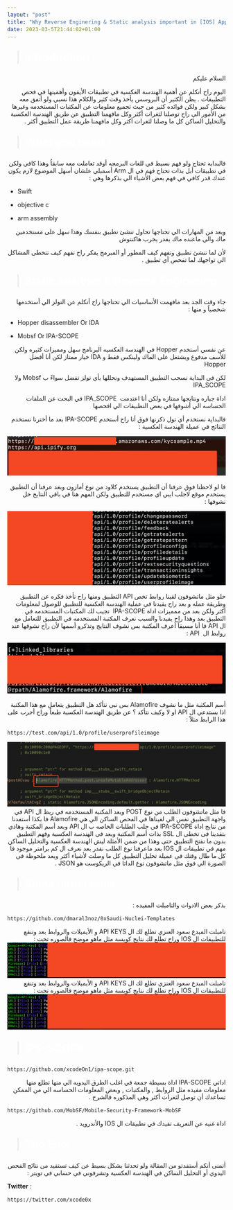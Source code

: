 ```yaml
---
layout: "post"
title: "Why Reverse Enginering & Static analysis important in [IOS] Apps"
date: 2023-03-5T21:44:02+01:00
---
```


> <html><body><b><p style="color:#ffffff;font-size:25px">Introduction :</p></b></body></html>
<div dir="rtl" align="right">
السلام عليكم 

اليوم راح أتكلم عن أهمية الهندسة العكسية في تطبيقات الأيفون وأهميتها في فحص التطبيقات .
يظن الكثير أن البروسس يأخذ وقت كثير والكلام هذا نسبي ولو أتفق معه بشكل كبير ولكن فوائده كثير من حيث تجميع معلومات   عن المكتبات المستخدمه وغيرها من الأمور الي راح توصلنا لثغرات أكثر وكل مافهمنا التطبيق عن طريق الهندسة العكسية والتحليل الساكن كل ما وصلنا لثغرات أكثر وكل مافهمنا طريقة عمل التطبيق أكثر .
</div>

> <html><body><b><p style="color:#ffffff;font-size:25px">What you need ? :</p></b></body></html>

<div dir="rtl" align="right">

فالبدايه تحتاج ولو فهم بسيط في للغات البرمجه أوقد تعاملت معه سابقاُ وهذا كافي 
ولكن في تطبيقات أبل بذات تحتاج فهم  في ال Arm  أسمبلي
علشان أسهل الموضوع لازم يكون عندك قدر كافي في فهم بعض الأشياء الي بذكرها وهي :

</div>

- Swift

- objective c

- arm assembly

<div dir="rtl" align="right">

وبعد من المهارات الي تحتاجها تحاول تنشئ تطبيق  بنفسك وهذا سهل على مستخدمين ماك والي ماعنده ماك يقدر يجرب هاكنتوش 

لأن لما تنشئ تطبيق وتفهم كيف المطور أو المبرمج يفكر راح تفهم كيف تتخطى المشاكل الي تواجهك لما تفحص أي تطبيق .

</div>

> <html><body><b><p style="color:#ffffff;font-size:25px">Static analysis & Reverse Enginering :</p></b></body></html>

<div dir="rtl" align="right">

جاء وقت الجد بعد مافهمت الأساسيات الي تحتاجها راح أتكلم عن التولز الي أستخدمها شخصياُ و منها :

</div>

- Hopper disassembler Or IDA

- Mobsf Or IPA-SCOPE

<div dir="rtl" align="right">

عن نفسي أستخدم Hopper في الهندسة العكسيه البرنامج سهل ومميزات كثيره 
ولكن للأسف مدفوع ويشتغل على الماك ولينكس فقط و IDA خيار ممتاز لكن أنا أفضل Hopper 

لكن في البداية نسحب التطبيق المستهدف ونحللها بأي تولز تفضل سواءً ب Mobsf ولا IPA_SCOPE 

 اداة جباره ونتايجها ممتازه ولكن أنا اعتدمت   IPA_SCOPE في  البحث عن  الملفات الحساسه الي أشوفها في بعض التطبيقات الي افحصها 

فالبداية نستخدم أي تول ذكرنها فوق أنا راح أستخدم IPA-SCOPE بعد ما أخترنا نستخدم النتائج في عميلة الهندسة العكسية :

<img src="/img/SCR-20230307-kmon.png" alt="centered image" />

فا لو لاحظنا فوق عرفنا أن التطبيق يستخدم كلاود من نوع أمازون وبعد عرفنا أن التطبيق يستخدم موقع لاجلب ايبي اي مستخدم للتطبيق ولكن المهم هنا في باقي النتايج خل نشوفها :

<img src="/img/SCR-20230307-kown.png" alt="centered image" />

حلو مثل ماتشوفون لقينا روابط تخص API التطبيق ومنها راح نأخذ فكره عن التطبيق وطريقة عمله و بعد راح يفيدنا في عملية الهندسة العكسية للتطبيق للوصول لمعلومات أكثر ولكن بعد من ممميزات اداة IPA-SCOPE  تجيب لك المكتبات المستخدمه في التطبيق بعد وهذا راح يفيدنا والسبب نعرف المكتبة المستخدمه في التطبيق للتعامل مع ال API فا أنا مسبقاُ أعرف المكتبة بس نشوف النتايج وتذكرو أسمها لأن راح نشوفها عند روابط ال  API :

<img src="/img/SCR-20230307-krsc.png" alt="centered image" />

أسم المكتبة مثل ما نشوف Alamofire بس نبي نتأكد هل التطبيق يتعامل مع هذا المكتبة اذا يستدعي ال API او لا وكيف نتأكد ؟ عن طريق الهندسة العكسية طبعاً وراح أجرب على هذا الرابط مثلاً :


</div>

```
https://test.com/api/1.0/profile/userprofileimage

```
<img src="/img/SCR-20230307-kwqk.png" alt="centered image" />

<div dir="rtl" align="right">
فا مثل ماتشوفون الطلب من نوع POST وبعد المكتبة المستخدمه في ربط ال API في واجهة التطبيق نفس الي لقيناها في الفحص الساكن الي هي Alamofire فا بكذا أستفدنا من نتايج اداة IPA-SCOPE في جلب الطلبات الخاصه ب ال API وبعد أسم المكتبة وهاذي بتفدينا في تخطي ال SSL بذات أسم المكتبة وبعد في الهندسة العكسية وفهم التطبيق بدون ما نفتح التطبيق حتى وهذا من ضمن الأمثلة ليش الهندسة العكسية والتحليل الساكن مهم في تطبيقات ال IOS بعد ماعرفنا نوع الطلب نقدر بعد نعرف ال كم برامتر موجود فا كل ما طال وقتك في عميلة تحليل التطبيق كل ما وصلت لأشياء أكثر وبعد ملحوظة في الصورة الي فوق مثل ماتشوفون نوع الداتا في الريكوست هو JSON .
</div>

> <html><body><b><p style="color:#ffffff;font-size:25px">Some usfull tools</p></b></body></html>

<div dir="rtl" align="right">
بذكر بعض الادوات والتامبلت المفيده :

</div>

```
https://github.com/dmaral3noz/0xSaudi-Nuclei-Templates

```
<div dir="rtl" align="right">
تامبلت المبدع سعود العنزي تطلع لك ال API KEYS و الأيميلات والروابط بعد وتنفع للتطبيقات ال IOS وراح تطلع لك نتايج كويسة مثل ماهو موضح فالصوره تحت :
<img src="/img/SCR-20230309-csqb.png" alt="centered image" />

</div>

<div dir="rtl" align="right">
تامبلت المبدع سعود العنزي تطلع لك ال API KEYS و الأيميلات والروابط بعد وتنفع للتطبيقات ال IOS وراح تطلع لك نتايج كويسة مثل ماهو موضح فالصوره تحت :
<img src="/img/SCR-20230309-csqb.png" alt="centered image" />

</div>

> <html><body><b><p style="color:#ffffff;font-size:25px">IPS-SCOPE</p></b></body></html>

```
https://github.com/xcodeOn1/ipa-scope.git

```
<div dir="rtl" align="right">
اداتي IPA-SCOPE اداة بسيطة جمعة في اغلب الطرق اليدويه الي منها تطلع منها معلومات مفيده مثل الروابط , والمكتبات , وبعض المعلومات الحساسه الي من الممكن تساعدك أن توصل لثغرات أكثر وهي المذكوره فالشرح .

</div>

```
https://github.com/MobSF/Mobile-Security-Framework-MobSF

```

<div dir="rtl" align="right">
اداة غنيه عن التعريف تفيدك في تطبيقات ال IOS والأندرويد .
</div>

> <html><body><b><p style="color:#ffffff;font-size:25px">The End</p></b></body></html>

<div dir="rtl" align="right">
أتمنى أنكم أستفدتو من المقالة ولو تحدثنا بشكل بسيط عن كيف تستفيد من نتائج الفحص اليدوي أو التحليل الساكن في الهندسة العكسية وتشرفوني في حسابي في تويتر :

</div>

**Twitter** :

```
https://twitter.com/xcode0x
```
